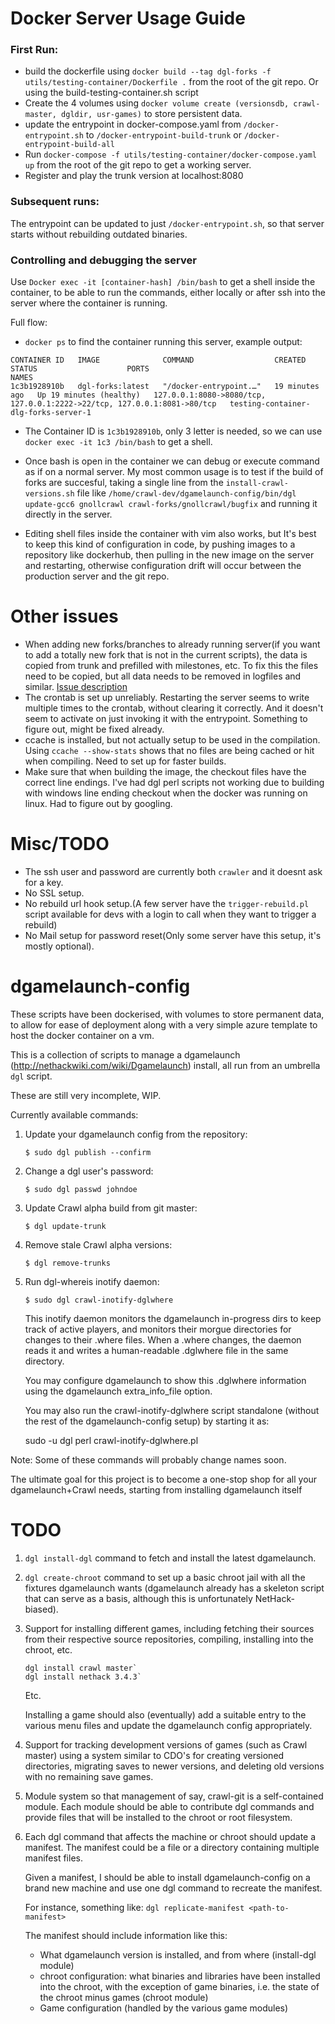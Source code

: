 # Docker Server Usage Guide

### First Run:
* build the dockerfile using `docker build --tag dgl-forks -f utils/testing-container/Dockerfile .` from the root of the git repo. Or using the build-testing-container.sh script
* Create the 4 volumes using `docker volume create (versionsdb, crawl-master, dgldir, usr-games)` to store persistent data.
* update the entrypoint in docker-compose.yaml from `/docker-entrypoint.sh` to `/docker-entrypoint-build-trunk` or `/docker-entrypoint-build-all`
* Run `docker-compose -f utils/testing-container/docker-compose.yaml up` from the root of the git repo to get a working server.
* Register and play the trunk version at localhost:8080

### Subsequent runs:

The entrypoint can be updated to just `/docker-entrypoint.sh`, so that server starts without rebuilding outdated binaries.

### Controlling and debugging the server

Use `Docker exec -it [container-hash] /bin/bash` to get a shell inside the container, to be able to run the commands, either locally or after ssh into the server where the container is running.

Full flow:
* `docker ps` to find the container running this server, example output:
```
CONTAINER ID   IMAGE              COMMAND                  CREATED          STATUS                    PORTS                                                                      NAMES
1c3b1928910b   dgl-forks:latest   "/docker-entrypoint.…"   19 minutes ago   Up 19 minutes (healthy)   127.0.0.1:8080->8080/tcp, 127.0.0.1:2222->22/tcp, 127.0.0.1:8081->80/tcp   testing-container-dlg-forks-server-1
```

* The Container ID is `1c3b1928910b`, only 3 letter is needed, so we can use `docker exec -it 1c3 /bin/bash` to get a shell.
* Once bash is open in the container we can debug or execute command as if on a normal server. My most common usage is to test if the build of forks are succesful, taking a single line from the `install-crawl-versions.sh` file like `/home/crawl-dev/dgamelaunch-config/bin/dgl update-gcc6 gnollcrawl crawl-forks/gnollcrawl/bugfix` and running it directly in the server.

* Editing shell files inside the container with vim also works, but It's best to keep this kind of configuration in code, by pushing images to a repository like dockerhub, then pulling in the new image on the server and restarting, otherwise configuration drift will occur between the production server and the git repo.

# Other issues

* When adding new forks/branches to already running server(if you want to add a totally new fork that is not in the current scripts), the data is copied from trunk and prefilled with milestones, etc. To fix this the files need to be copied, but all data needs to be removed in logfiles and similar. [Issue description](https://github.com/Rytisgit/dgamelaunch-dcss-forks-server/issues/4)
* The crontab is set up unreliably. Restarting the server seems to write multiple times to the crontab, without clearing it correctly. And it doesn't seem to activate on just invoking it with the entrypoint. Something to figure out, might be fixed already.
* ccache is installed, but not actually setup to be used in the compilation. Using `ccache --show-stats` shows that no files are being cached or hit when compiling. Need to set up for faster builds.
* Make sure that when building the image, the checkout files have the correct line endings. I've had dgl perl scripts not working due to building with windows line ending checkout when the docker was running on linux. Had to figure out by googling.

# Misc/TODO

* The ssh user and password are currently both `crawler` and it doesnt ask for a key.
* No SSL setup.
* No rebuild url hook setup.(A few server have the `trigger-rebuild.pl` script available for devs with a login to call when they want to trigger a rebuild)
* No Mail setup for password reset(Only some server have this setup, it's mostly optional).

# dgamelaunch-config

These scripts have been dockerised, with volumes to store permanent data, to allow for ease of deployment along with a very simple azure template to host the docker container on a vm.

This is a collection of scripts to manage a dgamelaunch
(http://nethackwiki.com/wiki/Dgamelaunch) install, all run from an
umbrella `dgl` script.

These are still very incomplete, WIP.

Currently available commands:

1. Update your dgamelaunch config from the repository:
   ```
   $ sudo dgl publish --confirm
   ```

2. Change a dgl user's password:
   ```
   $ sudo dgl passwd johndoe
   ```

3. Update Crawl alpha build from git master:
   ```
   $ dgl update-trunk
   ```

4. Remove stale Crawl alpha versions:
   ```
   $ dgl remove-trunks
   ```

5. Run dgl-whereis inotify daemon:
   ```
   $ sudo dgl crawl-inotify-dglwhere
   ```

   This inotify daemon monitors the dgamelaunch in-progress dirs to keep
   track of active players, and monitors their morgue directories for
   changes to their .where files. When a .where changes, the daemon reads
   it and writes a human-readable .dglwhere file in the same directory.

   You may configure dgamelaunch to show this .dglwhere information
   using the dgamelaunch extra_info_file option.

   You may also run the crawl-inotify-dglwhere script standalone (without
   the rest of the dgamelaunch-config setup) by starting it as:

      sudo -u dgl perl crawl-inotify-dglwhere.pl <dgldir> <morguedir>

Note: Some of these commands will probably change names soon.

The ultimate goal for this project is to become a one-stop shop for
all your dgamelaunch+Crawl needs, starting from installing dgamelaunch
itself

# TODO

1. `dgl install-dgl` command to fetch and install the latest dgamelaunch.

2. `dgl create-chroot` command to set up a basic chroot jail with all the
   fixtures dgamelaunch wants (dgamelaunch already has a skeleton script
   that can serve as a basis, although this is unfortunately NetHack-biased).

3. Support for installing different games, including fetching their sources
   from their respective source repositories, compiling, installing into the
   chroot, etc.
   ```
   dgl install crawl master`
   dgl install nethack 3.4.3`
   ```
   Etc.

   Installing a game should also (eventually) add a suitable entry to
   the various menu files and update the dgamelaunch config
   appropriately.

4. Support for tracking development versions of games (such as Crawl
   master) using a system similar to CDO's for creating versioned
   directories, migrating saves to newer versions, and deleting old
   versions with no remaining save games.

5. Module system so that management of say, crawl-git is a
   self-contained module. Each module should be able to contribute dgl
   commands and provide files that will be installed to the chroot or
   root filesystem.

6. Each dgl command that affects the machine or chroot should update a
   manifest. The manifest could be a file or a directory containing
   multiple manifest files.

   Given a manifest, I should be able to install dgamelaunch-config
   on a brand new machine and use one dgl command to recreate the manifest.

   For instance, something like:
   `dgl replicate-manifest <path-to-manifest>`

   The manifest should include information like this:
   * What dgamelaunch version is installed, and from where (install-dgl module)
   * chroot configuration: what binaries and libraries have been installed
     into the chroot, with the exception of game binaries, i.e. the state of
     the chroot minus games (chroot module)
   * Game configuration (handled by the various game modules)
